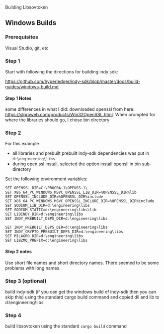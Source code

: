 Building Libsovtoken


## Windows Builds
### Prerequisites
Visual Studio, git, etc


### Step 1
Start with following the directions for building indy sdk:

https://github.com/hyperledger/indy-sdk/blob/master/docs/build-guides/windows-build.md

#### Step 1 Notes
some differences in what I did:
downloaded openssl from here: https://slproweb.com/products/Win32OpenSSL.html.  When prompted for where the libraries should go, I chose bin directory


### Step 2
For this example
- all libraries and prebuilt prebuilt indy-sdk dependencies was put in `d:\engineering\libs`
- during open ssl install, selected the option install opensll in bin sub-directory

Set the following environment variables:
```
SET OPENSSL_DIR=C:\PROGRA~1\OPENSS~1\
SET X86_64_PC_WINDOWS_MSVC_OPENSSL_LIB_DIR=%OPENSSL_DIR%lib
SET OPENSSL_INCLUDE_DIR=%OPENSSL_DIR%include
SET X86_64_PC_WINDOWS_MSVC_OPENSSL_INCLUDE_DIR=%OPENSSL_DIR%include
SET SODIUM_LIB_DIR=d:\engineering\libs
SET SODIUM_STATIC=d:\engineering\libs\lib
SET LIBINDY_DIR=d:\engineering\libs
SET INDY_PREBUILT_DEPS_DIR=d:\engineering\libs

SET INDY_PREBUILT_DEPS_DIR=d:\engineering\libs
SET INDY_CRYPTO_PREBUILT_DEPS_DIR=d:\engineering\libs
SET MILAGRO_DIR=d:\engineering\libs
SET LIBZMQ_PREFIX=d:\engineering\libs
```

#### Step 2 notes
Use short file names and short directory names.  There seemed to be some problems with long names.


### Step 3 (optional)
build indy-sdk (if you can get the windows build of indy-sdk then you can skip this) using the standard cargo build command and copied dll and lib to d:\engineering\libs

### Step 4
build libsovtoken using the standard `cargo build` command
